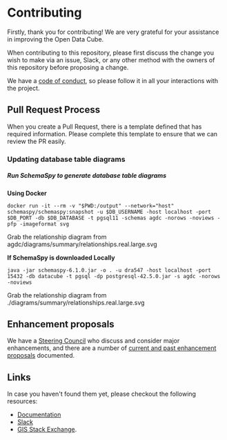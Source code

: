 # Contributing

Firstly, thank you for contributing! We are very grateful for your assistance in improving the Open Data Cube.

When contributing to this repository, please first discuss the change you wish to make via an issue,
Slack, or any other method with the owners of this repository before proposing a change.

We have a [code of conduct](code-of-conduct.md), so please follow it in all your interactions with the project.

## Pull Request Process

When you create a Pull Request, there is a template defined that has required information. Please complete this template to ensure that we can review the PR easily.

### Updating database table diagrams

##### Run SchemaSpy to generate database table diagrams

**Using Docker**
```
docker run -it --rm -v "$PWD:/output" --network="host" schemaspy/schemaspy:snapshot -u $DB_USERNAME -host localhost -port $DB_PORT -db $DB_DATABASE -t pgsql11 -schemas agdc -norows -noviews -pfp -imageformat svg
```

Grab the relationship diagram from agdc/diagrams/summary/relationships.real.large.svg

**If SchemaSpy is downloaded Locally**
```
java -jar schemaspy-6.1.0.jar -o . -u dra547 -host localhost -port 15432 -db datacube -t pgsql -dp postgresql-42.5.0.jar -s agdc -norows -noviews
```

Grab the relationship diagram from ./diagrams/summary/relationships.real.large.svg

## Enhancement proposals

We have a [Steering Council](https://github.com/opendatacube/datacube-core/wiki/steering-council) who discuss
and consider major enhancements, and there are a number of [current and past enhancement proposals](https://github.com/opendatacube/datacube-core/wiki/enhancement-proposals) documented.


## Links

In case you haven't found them yet, please checkout the following resources:

* [Documentation](https://datacube-core.readthedocs.io/en/latest/)
* [Slack](http://slack.opendatacube.org)
* [GIS Stack Exchange](https://gis.stackexchange.com/questions/tagged/open-data-cube).
